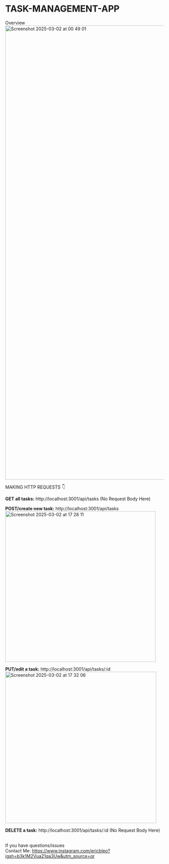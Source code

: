 # TASK-MANAGEMENT-APP

Overview <br />
<img width="1440" alt="Screenshot 2025-03-02 at 00 49 01" src="https://github.com/user-attachments/assets/b6acb09d-7db5-4a64-aafc-1da0442037b9" />

MAKING HTTP REQUESTS 👇

**GET all tasks:** http://localhost:3001/api/tasks  (No Request Body Here)

**POST/create new task:** http://localhost:3001/api/tasks <br>
<img width="478" alt="Screenshot 2025-03-02 at 17 28 11" src="https://github.com/user-attachments/assets/79eaa16a-c573-436d-a619-464880afbe3d" />

**PUT/edit a task:** http://localhost:3001/api/tasks/:id <br>
<img width="480" alt="Screenshot 2025-03-02 at 17 32 06" src="https://github.com/user-attachments/assets/9bcc488e-5d67-43c8-9229-8d13791575cc" />

**DELETE a task:** http://localhost:3001/api/tasks/:id (No Request Body Here) <br><br>

If you have questions/issues <br>
Contact Me: https://www.instagram.com/ericbleo?igsh=b3k1M2Vua21qa3Uw&utm_source=qr
